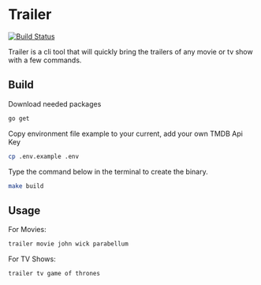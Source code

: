 # Trailer

[![Build Status](https://travis-ci.org/cyruzin/trailer.svg?branch=master)](https://travis-ci.org/cyruzin/trailer)

Trailer is a cli tool that will quickly bring the trailers of any movie or tv show with a few commands.

## Build

Download needed packages
```sh
go get
```
Copy environment file example to your current, add your own TMDB Api Key

```sh
cp .env.example .env
```
Type the command below in the terminal to create the binary.

```sh
make build
```

## Usage

For Movies:

```sh
trailer movie john wick parabellum
```

For TV Shows:

```sh
trailer tv game of thrones
```
